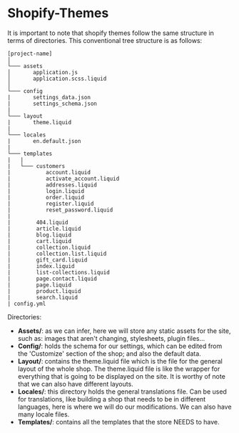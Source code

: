 # Shopify-Themes
It is important to note that shopify themes follow the same structure in terms of directories. This conventional tree structure is as follows:

```
[project-name]
│ 
└─── assets
│       application.js
│       application.scss.liquid
│   
└─── config
|       settings_data.json
|       settings_schema.json
|   
└─── layout
|       theme.liquid
|
└─── locales
|       en.default.json
|
└─── templates
|   |
|   └─── customers
|           account.liquid
|           activate_account.liquid
|           addresses.liquid
|           login.liquid
|           order.liquid
|           register.liquid
|           reset_password.liquid
|   
|        404.liquid
|        article.liquid
|        blog.liquid
|        cart.liquid
|        collection.liquid
|        collection.list.liquid
|        gift_card.liquid
|        index.liquid
|        list-collections.liquid
|        page.contact.liquid
|        page.liquid
|        product.liquid
|        search.liquid
| config.yml

```

Directories:

* **Assets/**: as we can infer, here we will store any static assets for the site, such as: images that aren't changing, stylesheets, plugin files...
* **Config/**: holds the schema for our settings, which can be edited from the 'Customize' section of the shop; and also the default data.
* **Layout/**: contains the theme.liquid file which is the file for the general layout of the whole shop. The theme.liquid file is like the wrapper for everything that is going to be displayed on the site. It is worthy of note that we can also have different layouts.
* **Locales/**: this directory holds the general translations file. Can be used for translations, like building a shop that needs to be in different languages, here is where we will do our modifications. We can also have many locale files.
* **Templates/**: contains all the templates that the store NEEDS to have.









